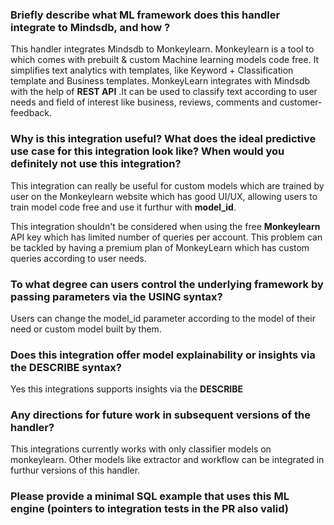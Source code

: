 ### Briefly describe what ML framework does this handler integrate to Mindsdb, and how ? 

This handler integrates Mindsdb to Monkeylearn. Monkeylearn is a tool to which comes with prebuilt & custom Machine learning models code free. It simplifies text analytics with templates, like Keyword + Classification template and Business templates. MonkeyLearn integrates with Mindsdb with the help of **REST API** .It can be used to classify text according to user needs and field of interest like business, reviews, comments and customer-feedback.


### Why is this integration useful? What does the ideal predictive use case for this integration look like? When would you definitely not use this integration?

This integration can really be useful for custom models which are trained by user on the Monkeylearn website which has good UI/UX, allowing users to train model code free and use it furthur with **model_id**.

This integration shouldn't be considered when using the free **Monkeylearn** API key which has limited number of queries per account. This problem can be tackled by having a premium plan of MonkeyLearn which has custom queries according to user needs. 

### To what degree can users control the underlying framework by passing parameters via the USING syntax?

Users can change the model_id parameter according to the model of their need or custom model built by them.

### Does this integration offer model explainability or insights via the DESCRIBE syntax?

Yes this integrations supports insights via the **DESCRIBE** 

### Any directions for future work in subsequent versions of the handler?

This integrations currently works with only classifier models on monkeylearn. Other models like extractor and workflow can be integrated in furthur versions of this handler.


### Please provide a minimal SQL example that uses this ML engine (pointers to integration tests in the PR also valid)
